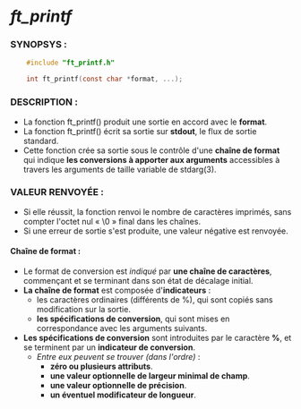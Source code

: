 # *ft_printf*

### SYNOPSYS :
``` c
	#include "ft_printf.h"

	int ft_printf(const char *format, ...);
```

### DESCRIPTION :

* La fonction ft_printf() produit une sortie en accord avec le **format**.
* La fonction ft_printf() écrit sa sortie sur **stdout**, le flux de sortie standard.
* Cette fonction crée sa sortie sous le contrôle d'une **chaîne de format** qui indique
**les conversions à apporter aux arguments** accessibles à travers les arguments
de taille variable de stdarg(3).

### VALEUR RENVOYÉE :

* Si elle réussit, la fonction renvoi le nombre de caractères imprimés,
sans compter l'octet nul « \0 » final dans les chaînes.
* Si une erreur de sortie s'est produite, une valeur négative est renvoyée.

#### Chaîne de format :

* Le format de conversion est *indiqué* par **une chaîne de caractères**, commençant et
se terminant dans son état de décalage initial.
* **La chaîne de format** est composée d'**indicateurs** :
	* les caractères ordinaires (différents de %), qui sont copiés sans modification sur la sortie.
	* **les spécifications de conversion**, qui sont mises en correspondance avec les arguments suivants.
* **Les spécifications de conversion** sont introduites par le caractère **%**, et se terminent par un **indicateur
de conversion**.
	* *Entre eux peuvent se trouver (dans l'ordre)* :
		* **zéro ou plusieurs attributs**.
		* **une valeur optionnelle de largeur minimal de champ**.
		* **une valeur optionnelle de précision**.
		* **un éventuel modificateur de longueur**.

